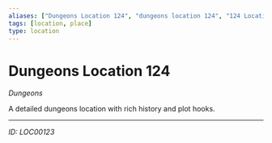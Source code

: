 ```yaml
---
aliases: ["Dungeons Location 124", "dungeons location 124", "124 Location Dungeons"]
tags: [location, place]
type: location
---
```


# Dungeons Location 124

*Dungeons*

A detailed dungeons location with rich history and plot hooks.

---
*ID: LOC00123*